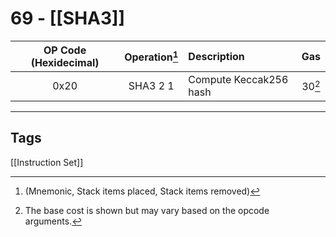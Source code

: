 # 69 - [[SHA3]]


| OP Code (Hexidecimal) | Operation[^1]  | Description            | Gas    |
|:---------------------:|:-------------:|:---------------------- |:------:|
|         0x20          |   SHA3 2 1    | Compute Keccak256 hash | 30[^2]  | 
 
___
## Tags
[[Instruction Set]]

[^1]: (Mnemonic, Stack items placed, Stack items removed)
[^2]: The base cost is shown but may vary based on the opcode arguments.

